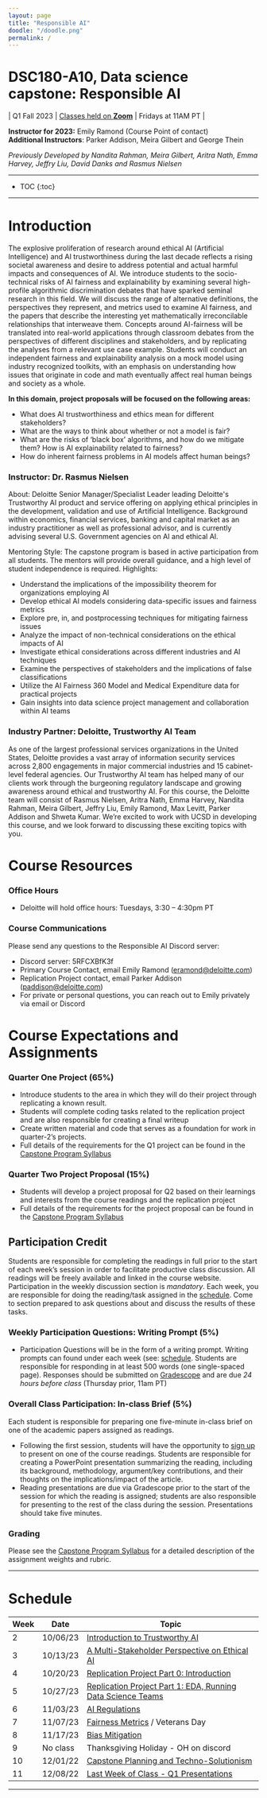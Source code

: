 ```yaml
---
layout: page
title: "Responsible AI"
doodle: "/doodle.png"
permalink: /
---
```


# DSC180-A10, Data science capstone: Responsible AI 

| Q1 Fall 2023 | [Classes held on **Zoom**](https://deloitte.zoom.us/j/92320243928?pwd=bVNUQ1VHckhOWUVPZW9QNE96eWhnQT09&from=addon) | Fridays at 11AM PT |

**Instructor for 2023:** Emily Ramond (Course Point of contact)
<br>
**Additional Instructors**: Parker Addison, Meira Gilbert and George Thein

*Previously Developed by Nandita Rahman, Meira Gilbert, Aritra Nath, Emma Harvey, Jeffry Liu, David Danks and Rasmus Nielsen*


---
* TOC
{:toc}

---
# Introduction

The explosive proliferation of research around ethical AI (Artificial Intelligence) and AI trustworthiness during the last decade  reflects a rising societal awareness and desire to address potential and actual harmful impacts and consequences of AI. We introduce students to the socio-technical risks of AI fairness and explainability by examining several high-profile algorithmic discrimination debates that have sparked seminal research in this field. We will discuss the range of alternative definitions, the perspectives they represent, and metrics used to examine AI fairness, and the papers that describe the interesting yet mathematically irreconcilable relationships that interweave them. Concepts around AI-fairness will be translated into real-world applications through classroom debates from the perspectives of different disciplines and stakeholders, and by replicating the analyses from a relevant use case example. Students will conduct an independent fairness and explainability analysis on a mock model using industry recognized toolkits, with an emphasis on understanding how issues that originate in code and math eventually affect real human beings and society as a whole.

**In this domain, project proposals will be focused on the following
areas:**
* What does AI trustworthiness and ethics mean for different stakeholders?
* What are the ways to think about whether or not a model is fair?
* What are the risks of ‘black box’ algorithms, and how do we mitigate them? How is AI explainability related to fairness?
* How do inherent fairness problems in AI models affect human beings?  

### Instructor: Dr. Rasmus Nielsen
About: Deloitte Senior Manager/Specialist Leader leading Deloitte's Trustworthy AI product and service offering on applying ethical principles in the development, validation and use of Artificial Intelligence. Background within economics, financial services, banking and capital market as an industry practitioner as well as professional advisor, and is currently advising several U.S. Government agencies on AI and ethical AI.

Mentoring Style: The capstone program is based in active participation from all students. The mentors will provide overall guidance, and a high level of student independence is required. 
Highlights:
* Understand the implications of the impossibility theorem for organizations employing AI
* Develop ethical AI models considering data-specific issues and fairness metrics
* Explore pre, in, and postprocessing techniques for mitigating fairness issues
* Analyze the impact of non-technical considerations on the ethical impacts of AI
* Investigate ethical considerations across different industries and AI techniques
* Examine the perspectives of stakeholders and the implications of false classifications
* Utilize the AI Fairness 360 Model and Medical Expenditure data for practical projects
* Gain insights into data science project management and collaboration within AI teams

### Industry Partner: Deloitte, Trustworthy AI Team
As one of the largest professional services organizations in the United States, Deloitte provides a vast array of information security services across 2,800 engagements in major commercial industries and 15 cabinet-level federal agencies. Our Trustworthy AI team has helped many of our clients work through the burgeoning regulatory landscape and growing awareness around ethical and trustworthy AI. For this course, the Deloitte team will consist of Rasmus Nielsen, Aritra Nath, Emma Harvey, Nandita Rahman, Meira Gilbert, Jeffry Liu, Emily Ramond, Max Levitt, Parker Addison and Shweta Kumar. We’re excited to work with UCSD in developing this course, and we look forward to discussing these exciting topics with you.

# Course Resources
### Office Hours
* Deloitte will hold office hours: Tuesdays, 3:30 – 4:30pm PT

### Course Communications
Please send any questions to the Responsible AI Discord server: 
* Discord server: 5RFCXBfK3f
* Primary Course Contact, email Emily Ramond (eramond@deloitte.com)
* Replication Project contact, email Parker Addison (paddison@deloitte.com)
* For private or personal questions, you can reach out to Emily privately via email or Discord


# Course Expectations and Assignments

### Quarter One Project (65%)
* Introduce students to the area in which they will do their project through replicating a known result.
* Students will complete coding tasks related to the replication project and are also responsible for creating a final writeup
* Create written material and code that serves as a foundation for work in quarter-2’s projects.
* Full details of the requirements for the Q1 project can be found in the [Capstone Program Syllabus](https://dsc-capstone.org/syllabus/)

### Quarter Two Project Proposal (15%)
* Students will develop a project proposal for Q2 based on their learnings and interests from the course readings and the replication project
* Full details of the requirements for the project proposal can be found in the [Capstone Program Syllabus](https://dsc-capstone.org/syllabus/)

## Participation Credit
Students are responsible for completing the readings in full prior to the start of each week’s session in order to facilitate productive class discussion. All readings will be freely available and linked in the course website. Participation in the weekly discussion section is *mandatory*. Each week, you are responsible for doing the reading/task assigned in the
[schedule](#schedule). Come to section prepared to ask questions about
and discuss the results of these tasks. 

### Weekly Participation Questions: Writing Prompt (5%)
* Participation Questions will be in the form of a writing prompt. Writing prompts can found under each week (see: [schedule](#schedule). Students are responsible for responding in at least 500 words (one single-spaced page). Responses should be submitted on [Gradescope](https://www.gradescope.com/courses/637426) and are due *24 hours before class* (Thursday prior, 11am PT)
  
### Overall Class Participation: In-class Brief (5%)
Each student is responsible for preparing one five-minute in-class brief on one of the academic papers assigned as readings. 
* Following the first session, students will have the opportunity to [sign up](https://docs.google.com/spreadsheets/d/1fV-lTguKJR9Wv0oAl722f175s_hOdhUyKQ9DXg6OwXA/edit#gid=0) to present on one of the course readings. Students are responsible for creating a PowerPoint presentation summarizing the reading, including its background, methodology, argument/key contributions, and their thoughts on the implications/impact of the article. 
* Reading presentations are due via Gradescope prior to the start of the session for which the reading is assigned; students are also responsible for presenting to the rest of the class during the session. Presentations should take five minutes. 


### Grading
Please see the [Capstone Program Syllabus](https://dsc-capstone.org/syllabus/) for a detailed description of the assignment weights and rubric. 

---

# Schedule

|Week|Date|Topic|
|--|--|--|
|2|10/06/23|[Introduction to Trustworthy AI](weeks/01-Introduction-to-Trustworthy-AI)|
|3|10/13/23|[A Multi-Stakeholder Perspective on Ethical AI](weeks/02-Perspectives-on-Ethical-AI)|
|4|10/20/23|[Replication Project Part 0: Introduction](weeks/03-Replication-Part-00)|
|5|10/27/23|[Replication Project Part 1: EDA, Running Data Science Teams](weeks/04-Replication-Part-01)|
|6|11/03/23|[AI Regulations](weeks/05-AI-Regulations/)|
|7|11/07/23 |[Fairness Metrics](weeks/06-Fairness-Assessments/) / Veterans Day|  |
|8|11/17/23|[Bias Mitigation](weeks/07-Bias-Mitigation/)|  |
|9|No class|Thanksgiving Holiday - OH on discord|  |
|10|12/01/22|[Capstone Planning and Techno-Solutionism](weeks/08-Capstone-Planning-Techno-Solutionism/)|  |
|11|12/08/22|[Last Week of Class - Q1 Presentations](weeks/09-Q1-Replication-Presentations/)|  |

---
